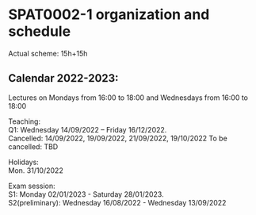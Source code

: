# SPAT0002-1 organization and schedule  

Actual scheme: 15h+15h   

## Calendar 2022-2023:   

Lectures on Mondays from 16:00 to 18:00 
         and Wednesdays from 16:00 to 18:00 

Teaching:    
Q1: Wednesday 14/09/2022 – Friday 16/12/2022.    
Cancelled: 14/09/2022, 19/09/2022, 21/09/2022, 19/10/2022
To be cancelled: TBD

Holidays:   
Mon. 31/10/2022    

Exam session:     
S1: Monday 02/01/2023 - Saturday 28/01/2023.   
S2(preliminary): Wednesday 16/08/2022 - Wednesday 13/09/2022     
